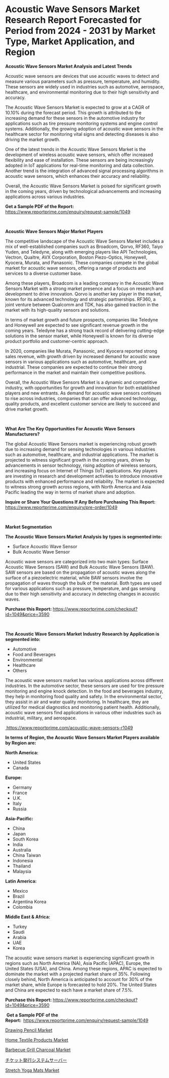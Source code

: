 <p><h1>Acoustic Wave Sensors Market Research Report Forecasted for Period from 2024 -  2031 by Market Type, Market Application, and Region</h1></p><p><strong>Acoustic Wave Sensors Market Analysis and Latest Trends</strong></p>
<p><p>Acoustic wave sensors are devices that use acoustic waves to detect and measure various parameters such as pressure, temperature, and humidity. These sensors are widely used in industries such as automotive, aerospace, healthcare, and environmental monitoring due to their high sensitivity and accuracy.</p><p>The Acoustic Wave Sensors Market is expected to grow at a CAGR of 10.10% during the forecast period. This growth is attributed to the increasing demand for these sensors in the automotive industry for applications such as tire pressure monitoring systems and engine control systems. Additionally, the growing adoption of acoustic wave sensors in the healthcare sector for monitoring vital signs and detecting diseases is also driving the market growth.</p><p>One of the latest trends in the Acoustic Wave Sensors Market is the development of wireless acoustic wave sensors, which offer increased flexibility and ease of installation. These sensors are being increasingly adopted in IoT applications for real-time monitoring and data collection. Another trend is the integration of advanced signal processing algorithms in acoustic wave sensors, which enhances their accuracy and reliability.</p><p>Overall, the Acoustic Wave Sensors Market is poised for significant growth in the coming years, driven by technological advancements and increasing applications across various industries.</p></p>
<p><strong>Get a Sample PDF of the Report:&nbsp;</strong> <a href="https://www.reportprime.com/enquiry/request-sample/1049">https://www.reportprime.com/enquiry/request-sample/1049</a></p>
<p>&nbsp;</p>
<p><strong>Acoustic Wave Sensors Major Market Players</strong></p>
<p><p>The competitive landscape of the Acoustic Wave Sensors Market includes a mix of well-established companies such as Broadcom, Qorvo, RF360, Taiyo Yuden, and Teledyne, along with emerging players like API Technologies, Vectron, Qualtre, AVX Corporation, Boston Piezo-Optics, Honeywell, Kyocera, Murata, and Panasonic. These companies compete in the global market for acoustic wave sensors, offering a range of products and services to a diverse customer base.</p><p>Among these players, Broadcom is a leading company in the Acoustic Wave Sensors Market with a strong market presence and a focus on research and development to drive innovation. Qorvo is another key player in the market, known for its advanced technology and strategic partnerships. RF360, a joint venture between Qualcomm and TDK, has also gained traction in the market with its high-quality sensors and solutions.</p><p>In terms of market growth and future prospects, companies like Teledyne and Honeywell are expected to see significant revenue growth in the coming years. Teledyne has a strong track record of delivering cutting-edge solutions in the sensor market, while Honeywell is known for its diverse product portfolio and customer-centric approach.</p><p>In 2020, companies like Murata, Panasonic, and Kyocera reported strong sales revenue, with growth driven by increased demand for acoustic wave sensors in various applications such as automotive, healthcare, and industrial. These companies are expected to continue their strong performance in the market and maintain their competitive positions.</p><p>Overall, the Acoustic Wave Sensors Market is a dynamic and competitive industry, with opportunities for growth and innovation for both established players and new entrants. As demand for acoustic wave sensors continues to rise across industries, companies that can offer advanced technology, quality products, and excellent customer service are likely to succeed and drive market growth.</p></p>
<p>&nbsp;</p>
<p><strong>What Are The Key Opportunities For Acoustic Wave Sensors Manufacturers?</strong></p>
<p><p>The global Acoustic Wave Sensors market is experiencing robust growth due to increasing demand for sensing technologies in various industries such as automotive, healthcare, and industrial applications. The market is projected to witness significant growth in the coming years, driven by advancements in sensor technology, rising adoption of wireless sensors, and increasing focus on Internet of Things (IoT) applications. Key players are investing in research and development activities to introduce innovative products with enhanced performance and reliability. The market is expected to witness strong growth across regions, with North America and Asia Pacific leading the way in terms of market share and adoption.</p></p>
<p><strong>Inquire or Share Your Questions If Any Before Purchasing This Report:</strong> <a href="https://www.reportprime.com/enquiry/pre-order/1049">https://www.reportprime.com/enquiry/pre-order/1049</a></p>
<p>&nbsp;</p>
<p><strong>Market Segmentation</strong></p>
<p><strong>The Acoustic Wave Sensors Market Analysis by types is segmented into:</strong></p>
<p><ul><li>Surface Acoustic Wave Sensor</li><li>Bulk Acoustic Wave Sensor</li></ul></p>
<p><p>Acoustic wave sensors are categorized into two main types: Surface Acoustic Wave Sensors (SAW) and Bulk Acoustic Wave Sensors (BAW). SAW sensors are based on the propagation of acoustic waves along the surface of a piezoelectric material, while BAW sensors involve the propagation of waves through the bulk of the material. Both types are used for various applications such as pressure, temperature, and gas sensing due to their high sensitivity and accuracy in detecting changes in acoustic waves.</p></p>
<p><strong>Purchase this Report:&nbsp;</strong><a href="https://www.reportprime.com/checkout?id=1049&price=3590">https://www.reportprime.com/checkout?id=1049&price=3590</a></p>
<p>&nbsp;</p>
<p><strong>The Acoustic Wave Sensors Market Industry Research by Application is segmented into:</strong></p>
<p><ul><li>Automotive</li><li>Food and Beverages</li><li>Environmental</li><li>Healthcare</li><li>Others</li></ul></p>
<p><p>The acoustic wave sensors market has various applications across different industries. In the automotive sector, these sensors are used for tire pressure monitoring and engine knock detection. In the food and beverages industry, they help in monitoring food quality and safety. In the environmental sector, they assist in air and water quality monitoring. In healthcare, they are utilized for medical diagnostics and monitoring patient health. Additionally, acoustic wave sensors find applications in various other industries such as industrial, military, and aerospace.</p></p>
<p><a href="https://www.reportprime.com/acoustic-wave-sensors-r1049">&nbsp;https://www.reportprime.com/acoustic-wave-sensors-r1049</a></p>
<p><strong>In terms of Region, the Acoustic Wave Sensors Market Players available by Region are:</strong></p>
<p>
    <p> <strong> North America: </strong>
        <ul>
            <li>United States</li>
            <li>Canada</li>
        </ul>
        </p> 
    <p> <strong> Europe: </strong>
        <ul>
            <li>Germany</li>
            <li>France</li>
            <li>U.K.</li>
            <li>Italy</li>
            <li>Russia</li>
        </ul>
        </p> 
    <p> <strong> Asia-Pacific: </strong>
        <ul>
            <li>China</li>
            <li>Japan</li>
            <li>South Korea</li>
            <li>India</li>
            <li>Australia</li>
            <li>China Taiwan</li>
            <li>Indonesia</li>
            <li>Thailand</li>
            <li>Malaysia</li>
        </ul>
        </p> 
    <p> <strong> Latin America: </strong>
        <ul>
            <li>Mexico</li>
            <li>Brazil</li>
            <li>Argentina Korea</li>
            <li>Colombia</li>
        </ul>
        </p> 
    <p> <strong> Middle East & Africa: </strong>
        <ul>
            <li>Turkey</li>
            <li>Saudi</li>
            <li>Arabia</li>
            <li>UAE</li>
            <li>Korea</li>
        </ul>
    </p>
    </p>
<p><p>The acoustic wave sensors market is experiencing significant growth in regions such as North America (NA), Asia Pacific (APAC), Europe, the United States (USA), and China. Among these regions, APAC is expected to dominate the market with a projected market share of 35%. Following closely behind, North America is anticipated to account for 30% of the market share, while Europe is forecasted to hold 20%. The United States and China are expected to each have a market share of 7.5%.</p></p>
<p><strong>Purchase this Report: </strong><a href="https://www.reportprime.com/checkout?id=1049&price=3590">https://www.reportprime.com/checkout?id=1049&price=3590</a></p>
<p>&nbsp;<strong>Get a Sample PDF of the Report:&nbsp;&nbsp;</strong><a href="https://www.reportprime.com/enquiry/request-sample/1049">https://www.reportprime.com/enquiry/request-sample/1049</a></p>
<p><strong></strong></p>
<p><p><a href="https://github.com/AnnChovey2023/Market-Research-Report-List-2/blob/main/drawing-pencil-market.md">Drawing Pencil Market</a></p><p><a href="https://github.com/DeonteStanton2023/Market-Research-Report-List-2/blob/main/home-textile-products-market.md">Home Textile Products Market</a></p><p><a href="https://github.com/ZackaryHalvorson2023/Market-Research-Report-List-2/blob/main/barbecue-grill-charcoal-market.md">Barbecue Grill Charcoal Market</a></p><p><a href="https://github.com/NikitaBruen/Market-Research-Report-List-2/blob/main/145988282152.md">チケット発行システムサーバー</a></p><p><a href="https://github.com/Glendatilghmankmgz0rbhwpy/Market-Research-Report-List-4/blob/main/stretch-yoga-mats-market.md">Stretch Yoga Mats Market</a></p></p>